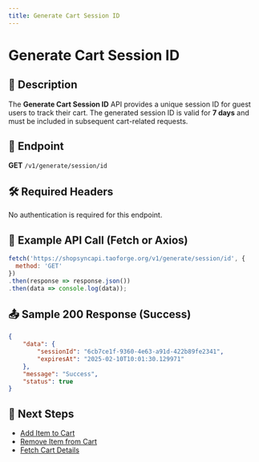 ```yaml
---
title: Generate Cart Session ID
---
```


# Generate Cart Session ID

## 📌 Description
The **Generate Cart Session ID** API provides a unique session ID for guest users to track their cart. The generated session ID is valid for **7 days** and must be included in subsequent cart-related requests.

## 🔗 Endpoint
**GET** `/v1/generate/session/id`

## 🛠️ Required Headers
No authentication is required for this endpoint.

## 📡 Example API Call (Fetch or Axios)
```javascript
fetch('https://shopsyncapi.taoforge.org/v1/generate/session/id', {
  method: 'GET'
})
.then(response => response.json())
.then(data => console.log(data));
```

## 📤 Sample 200 Response (Success)
```json
{
    "data": {
        "sessionId": "6cb7ce1f-9360-4e63-a91d-422b89fe2341",
        "expiresAt": "2025-02-10T10:01:30.129971"
    },
    "message": "Success",
    "status": true
}
```

## 🔗 Next Steps
- [Add Item to Cart](./add-item-to-cart.md)
- [Remove Item from Cart](./remove-cart-item.md)
- [Fetch Cart Details](./list-cart-items.md)
